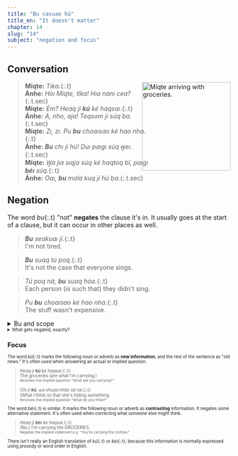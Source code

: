 ```yaml
---
title: "Bu casuao hú"
title_en: "It doesn't matter"
chapter: 14
slug: "14"
subject: "negation and focus"
---
```


## Conversation

<img style="float:right;margin-left:-1em" src="../tika.svg" height="200" alt="Míqte arriving with groceries." />

> **Míqte:** _Tıka._{:.t}<br>
> **Ánhe:** _Hóı Míqte, tîka! Hıa nánı cea?_{:.t.sec}<br>
> **Míqte:** _Ém? Heaq jí **kú** ké haqsaı._{:.t}<br>
> **Ánhe:** _A, nho, aja! Teqsom jí súq ba._{:.t.sec}<br>
> **Míqte:** _Zı, zı. Pu **bu** choaısao ké hao nha._{:.t}<br>
> **Ánhe:** _**Bu** chı jí hú! Duı paıgı súq ꝡeı._{:.t.sec}<br>
> **Míqte:** _Ꝡá jıa sıqja súq ké haqtoq bï, paıgı **béı** <em>súq</em>._{:.t}<br>
> **Ánhe:** _Oaı, **bu** mala kuq jí hú ba._{:.t.sec}

## Negation

The word _bu_{:.t} "not" **negates** the clause it's in. It usually goes at the start of a clause, but it can occur in other places as well.

> _**Bu** seakuaı jí._{:.t}<br>
> I'm not tired.

> _**Bu** suaq tú poq._{:.t}<br>
> It's not the case that everyone sings.

> _Tú poq nä, **bu** suaq hóa._{:.t}<br>
> Each person (is such that) they didn't sing.

> _Pu **bu** choaısao ké hao nha._{:.t}<br>
> The stuff wasn't expensive.

<details class="aside grammar" markdown="1">
<summary>Bu and scope</summary>

Just like the quantifying articles _sá_{:.t} and _tú_{:.t}, the word _bu_{:.t} is a scope operator that "wraps" its scope island in a _not_.

{:style="text-align:center"}
> <small>Ꝡa chı jí, ꝡá pu <b>bu</b> suaq <b>sá</b> poq da.</small>
>
> <div class="scope t"><span class="sb"><i>Ꝡa</i></span> chı jí, <div class="scope t s2"><span class="sb"><i>ꝡá</i></span> pu <b>bu</b> suaq <b>sá</b> poq</div> da.</div>
>
> <div class="scope t"><span class="sb"><i>&ensp;</i></span>I believe <div class="scope t s2"><span class="sb"><i>¬ ∃p:</i></span><b>p</b> sang.</div></div>
>
> {:style="margin-top:0"}
> <small>I believe nobody sang.

The operators ¬ and ∃p in the formula reflect the order of _bu_{:.t} and _sá_{:.t} in the original sentence. And so if we reorder these words, the meaning changes.

{:style="text-align:center"}
> <small>Ꝡa chı jí, ꝡá <b>sá</b> poq nä pu <b>bu</b> suaq hó da.</small>
>
> <div class="scope t"><span class="sb"><i>Ꝡa</i></span> chı jí, <div class="scope t s2"><span class="sb"><i>ꝡá</i></span> <b>sá</b> poq nä pu <b>bu</b> suaq hó</div> da.</div>
>
> <div class="scope t"><span class="sb"><i>&ensp;</i></span>I believe <div class="scope t s2"><span class="sb"><i>∃p: ¬</i></span><b>p</b> sang.</div></div>
>
> {:style="margin-top:0"}
> <small>I believe there was a person who didn't sing.

</details>

<details class="aside semantics" markdown="1">
<summary>What gets negated, exactly?</summary>

### Episodic sentences

Episodic Toaq sentences claim that certain events exist at some time. That means a sentence with _bu_{:.t} (or _sía_{:.t}) claims the non-existence of a certain kind of event.

> _Tı jí Súomıgua._{:.t}<br>
> I was in Finland.<br>
> <small markdown="1">There exists some event _e_ at time _t_ of me being in Finland.</small>

> _**Bu** tı jí Súomıgua._{:.t}<br>
> I wasn't in Finland.<br>
> <small markdown="1">**It's false that** there exists some event _e_ at time _t_ of me being in Finland.</small>

Because _t_ is a ["vague, definite" time](../8), we don't claim that we _never_ were or _never_ will be in Finland — only that it didn't happen at the time we are talking about.

> _Geq jí tú lıq._{:.t}<br>
> I met every woman.<br>
> <small markdown="1">For each woman _L_, there exists some event _e_ at time _t_ of me meeting _L_.</small>
>
> _**Bu** geq jí tú lıq._{:.t}<br>
> I didn't meet every woman.<br>
> <small markdown="1">**It's false that**, for each woman _L_, there exists some event _e_ at time _t_ of me meeting _L_.</small>

It's as if we had said: _"I didn't meet Alice, and I didn't meet Beth, and I didn't meet Charlotte,"_ without quite claiming that we _never_ have or _never_ will meet them.

### Generic sentences

In generic sentences, _he_{:.t} also acts as a scope operator, and so the order of it and _bu_{:.t} matters:

> _He **bu** jaı báq poq._{:.t}<br>
> People are unhappy.<br>
> <small markdown="1">It's true that, as a rule, there are **no** events of people being happy.</small>

> _**Bu** he jaı báq poq._{:.t}<br>
> People aren't happy.<br>
> <small markdown="1">It is **not** true that, as a rule, there are events of people being happy.</small>

### Tense

It usually doesn't matter which way around _bu_{:.t} and the tense word are.

> _**Bu** naı casuao hú._{:.t}<br>
> _Naı **bu** casuao hú._{:.t}<br>
> (**¬** ∃e) That doesn't matter now.

But if it's an existential tense, like _mala_{:.t}, the order matters, just like it does for _bu_{:.t} and _sá_{:.t}.

> _**Bu** <span class="s2">mala</span> casuao hú._{:.t}<br>
> (**¬** <span class="s2">∃t</span> ∃e) That has never mattered.
>
> _<span class="s2">Mala</span> **bu** casuao hú._{:.t}<br>
> (<span class="s2">∃t</span> **¬** ∃e) One time, that didn't matter.

</details>

## Focus

The word _kú_{:.t} marks the following noun or adverb as **new information**, and the rest of the sentence as "old news." It's often used when answering an actual or implied question.

> _Heaq jí **kú** ké haqsaı._{:.t}<br>
> The groceries (are what I'm carrying.)<br>
> <small>Resolves the implied question "What are you carrying?"</small>
>
> _Chı jí **kú**, ꝡá shuıja nháo sá raı._{:.t}<br>
> (What I think is) that she's hiding something.<br>
> <small>Resolves the implied question "What do you think?"</small>

The word _béı_{:.t} is similar. It marks the following noun or adverb as **contrasting** information. It negates some alternative statement. It's often used when correcting what someone else might think.

> _Heaq jí **béı** <em>ké haqsaı</em>._{:.t}<br>
> (No,) I'm carrying the GROCERIES.<br>
> <small>Negates the implied statement e.g. "You're carrying the clothes."</small>

There isn't really an English translation of _kú_{:.t} or _béı_{:.t}, because this information is normally expressed using prosody or word order in English.
